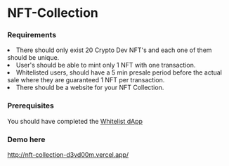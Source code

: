 # NFT-Collection

### Requirements
<ls>
  <li>There should only exist 20 Crypto Dev NFT's and each one of them should be unique.
  <li>User's should be able to mint only 1 NFT with one transaction.
  <li>Whitelisted users, should have a 5 min presale period before the actual sale where they are guaranteed 1 NFT per transaction.
  <li>There should be a website for your NFT Collection.
</ls>

### Prerequisites
You should have completed the <a href="https://github.com/d3vd00m/Whitelist-Dapp.git">Whitelist dApp</a>


### Demo here
http://nft-collection-d3vd00m.vercel.app/
